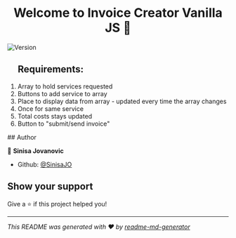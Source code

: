 <h1 align="center">Welcome to Invoice Creator Vanilla JS 👋</h1>
<p>
  <img alt="Version" src="https://img.shields.io/badge/version-1.0-blue.svg?cacheSeconds=2592000" />
</p>

<ol>
  <h2>Requirements: </h2>
   <li> Array to hold services requested </li>
   <li> Buttons to add service to array </li>
   <li> Place to display data from array - updated every time the array changes</li>
   <li> Once for same service</li>
   <li> Total costs stays updated</li>
   <li> Button to &#34;submit/send invoice&#34; </li>
</ol>
## Author

👤 **Sinisa Jovanovic**

* Github: [@SinisaJO](https://github.com/SinisaJO)

## Show your support

Give a ⭐️ if this project helped you!

***
_This README was generated with ❤️ by [readme-md-generator](https://github.com/kefranabg/readme-md-generator)_
